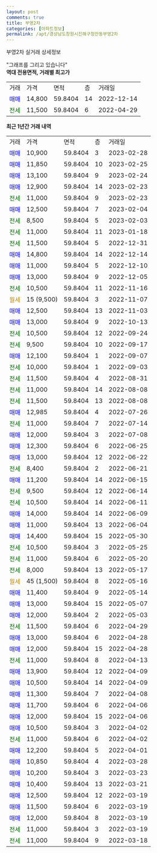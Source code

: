 ```yaml
---
layout: post
comments: true
title: 부영2차
categories: [아파트정보]
permalink: /apt/경상남도창원시진해구청안동부영2차
---
```


부영2차 실거래 상세정보

<script type="text/javascript">
  google.charts.load('current', {'packages':['line', 'corechart']});
  google.charts.setOnLoadCallback(drawChart);

  function drawChart() {
    var data = new google.visualization.DataTable();
    data.addColumn('date', '거래일');
    data.addColumn('number', "매매");
    data.addColumn('number', "전세");
    data.addColumn('number', "전매");

    data.addRows([[new Date(Date.parse("2023-02-28")), 10900, null, null], [new Date(Date.parse("2023-02-25")), 11850, null, null], [new Date(Date.parse("2023-02-24")), 13100, null, null], [new Date(Date.parse("2023-02-23")), 12900, null, null], [new Date(Date.parse("2023-02-23")), null, 11000, null], [new Date(Date.parse("2023-02-04")), 12500, null, null], [new Date(Date.parse("2023-02-03")), null, 8500, null], [new Date(Date.parse("2023-01-18")), null, 11000, null], [new Date(Date.parse("2022-12-31")), null, 11500, null], [new Date(Date.parse("2022-12-14")), 14800, null, null], [new Date(Date.parse("2022-12-10")), 11000, null, null], [new Date(Date.parse("2022-12-05")), 13000, null, null], [new Date(Date.parse("2022-11-16")), null, 10500, null], [new Date(Date.parse("2022-11-07")), null, null, null], [new Date(Date.parse("2022-11-03")), 12500, null, null], [new Date(Date.parse("2022-10-13")), 13000, null, null], [new Date(Date.parse("2022-09-24")), null, 10500, null], [new Date(Date.parse("2022-09-17")), null, 9500, null], [new Date(Date.parse("2022-09-07")), 12100, null, null], [new Date(Date.parse("2022-09-03")), null, 10000, null], [new Date(Date.parse("2022-08-31")), null, 11500, null], [new Date(Date.parse("2022-08-08")), null, 11000, null], [new Date(Date.parse("2022-08-08")), null, 11500, null], [new Date(Date.parse("2022-07-26")), 12985, null, null], [new Date(Date.parse("2022-07-14")), null, 11000, null], [new Date(Date.parse("2022-07-08")), 12000, null, null], [new Date(Date.parse("2022-06-25")), 12300, null, null], [new Date(Date.parse("2022-06-22")), 13000, null, null], [new Date(Date.parse("2022-06-21")), null, 8400, null], [new Date(Date.parse("2022-06-15")), 11200, null, null], [new Date(Date.parse("2022-06-14")), null, 9500, null], [new Date(Date.parse("2022-06-11")), null, 10500, null], [new Date(Date.parse("2022-06-09")), 14000, null, null], [new Date(Date.parse("2022-06-04")), 11000, null, null], [new Date(Date.parse("2022-05-30")), 14400, null, null], [new Date(Date.parse("2022-05-25")), null, 10500, null], [new Date(Date.parse("2022-05-20")), null, 11000, null], [new Date(Date.parse("2022-05-17")), null, 8000, null], [new Date(Date.parse("2022-05-16")), null, null, null], [new Date(Date.parse("2022-05-14")), 11400, null, null], [new Date(Date.parse("2022-05-07")), 13000, null, null], [new Date(Date.parse("2022-05-03")), 12000, null, null], [new Date(Date.parse("2022-04-29")), null, 11500, null], [new Date(Date.parse("2022-04-28")), 13000, null, null], [new Date(Date.parse("2022-04-28")), 12000, null, null], [new Date(Date.parse("2022-04-13")), null, 11000, null], [new Date(Date.parse("2022-04-09")), 13900, null, null], [new Date(Date.parse("2022-04-09")), 10500, null, null], [new Date(Date.parse("2022-04-08")), 11300, null, null], [new Date(Date.parse("2022-04-06")), 11700, null, null], [new Date(Date.parse("2022-04-06")), 12000, null, null], [new Date(Date.parse("2022-04-02")), 10500, null, null], [new Date(Date.parse("2022-04-02")), null, 11000, null], [new Date(Date.parse("2022-04-01")), 12200, null, null], [new Date(Date.parse("2022-03-28")), 10850, null, null], [new Date(Date.parse("2022-03-23")), 10200, null, null], [new Date(Date.parse("2022-03-21")), 10400, null, null], [new Date(Date.parse("2022-03-19")), 12500, null, null], [new Date(Date.parse("2022-03-19")), 11500, null, null], [new Date(Date.parse("2022-03-19")), 12000, null, null], [new Date(Date.parse("2022-03-19")), null, 11000, null], [new Date(Date.parse("2022-03-18")), null, 11000, null]]);

    var options = {
      hAxis: {
        format: 'yyyy/MM/dd'
      },    
      lineWidth: 0,
      pointsVisible: true,    
      title: '최근 1년간 유형별 실거래가 분포',
      legend: { position: 'bottom' }
    };

    var formatter = new google.visualization.NumberFormat({pattern:'###,###'} );
    formatter.format(data, 1);
    formatter.format(data, 2);
    
    setTimeout(function() {
        var chart = new google.visualization.LineChart(document.getElementById('columnchart_material'));
        chart.draw(data, (options));
        document.getElementById('loading').style.display = 'none';
    }, 200);
  }
</script>


<div id="loading" style="z-index:20; display: block; margin-left: 0px">"그래프를 그리고 있습니다"</div>
<div id="columnchart_material" style="width: 95%; margin-left: 0px; display: block"></div>
<!-- contents start -->
<b>역대 전용면적, 거래별 최고가</b>
<table class="sortable">
    <tr>
      <td>거래</td>
      <td>가격</td>
      <td>면적</td>
      <td>층</td>
      <td>거래일</td>
    </tr>
        <tr>
          <td><a style="color: blue">매매</a></td>
          <td>14,800</td>
          <td>59.8404</td>
          <td>14</td>
          <td>2022-12-14</td>
        </tr>        
        <tr>
              <td><a style="color: darkgreen">전세</a></td>
              <td>11,500</td>
              <td>59.8404</td>
              <td>6</td>
              <td>2022-04-29</td>
            </tr>        
    
</table>

<b>최근 1년간 거래 내역</b>

<table class="sortable">
    <tr>
      <td>거래</td>
      <td>가격</td>
      <td>면적</td>
      <td>층</td>
      <td>거래일</td>
    </tr>
    <tr>
      <td><a style="color: blue">매매</a></td>
      <td>10,900</td>
      <td>59.8404</td>
      <td>3</td>
      <td>2023-02-28</td>
    </tr>          <tr>
      <td><a style="color: blue">매매</a></td>
      <td>11,850</td>
      <td>59.8404</td>
      <td>10</td>
      <td>2023-02-25</td>
    </tr>          <tr>
      <td><a style="color: blue">매매</a></td>
      <td>13,100</td>
      <td>59.8404</td>
      <td>9</td>
      <td>2023-02-24</td>
    </tr>          <tr>
      <td><a style="color: blue">매매</a></td>
      <td>12,900</td>
      <td>59.8404</td>
      <td>14</td>
      <td>2023-02-23</td>
    </tr>          <tr>
      <td><a style="color: darkgreen">전세</a></td>
      <td>11,000</td>
      <td>59.8404</td>
      <td>9</td>
      <td>2023-02-23</td>
    </tr>          <tr>
      <td><a style="color: blue">매매</a></td>
      <td>12,500</td>
      <td>59.8404</td>
      <td>7</td>
      <td>2023-02-04</td>
    </tr>          <tr>
      <td><a style="color: darkgreen">전세</a></td>
      <td>8,500</td>
      <td>59.8404</td>
      <td>5</td>
      <td>2023-02-03</td>
    </tr>          <tr>
      <td><a style="color: darkgreen">전세</a></td>
      <td>11,000</td>
      <td>59.8404</td>
      <td>11</td>
      <td>2023-01-18</td>
    </tr>          <tr>
      <td><a style="color: darkgreen">전세</a></td>
      <td>11,500</td>
      <td>59.8404</td>
      <td>5</td>
      <td>2022-12-31</td>
    </tr>          <tr>
      <td><a style="color: blue">매매</a></td>
      <td>14,800</td>
      <td>59.8404</td>
      <td>14</td>
      <td>2022-12-14</td>
    </tr>          <tr>
      <td><a style="color: blue">매매</a></td>
      <td>11,000</td>
      <td>59.8404</td>
      <td>5</td>
      <td>2022-12-10</td>
    </tr>          <tr>
      <td><a style="color: blue">매매</a></td>
      <td>13,000</td>
      <td>59.8404</td>
      <td>9</td>
      <td>2022-12-05</td>
    </tr>          <tr>
      <td><a style="color: darkgreen">전세</a></td>
      <td>10,500</td>
      <td>59.8404</td>
      <td>11</td>
      <td>2022-11-16</td>
    </tr>          <tr>
      <td><a style="color: darkgoldenrod">월세</a></td>
      <td>15 (9,500)</td>
      <td>59.8404</td>
      <td>3</td>
      <td>2022-11-07</td>
    </tr>          <tr>
      <td><a style="color: blue">매매</a></td>
      <td>12,500</td>
      <td>59.8404</td>
      <td>13</td>
      <td>2022-11-03</td>
    </tr>          <tr>
      <td><a style="color: blue">매매</a></td>
      <td>13,000</td>
      <td>59.8404</td>
      <td>9</td>
      <td>2022-10-13</td>
    </tr>          <tr>
      <td><a style="color: darkgreen">전세</a></td>
      <td>10,500</td>
      <td>59.8404</td>
      <td>12</td>
      <td>2022-09-24</td>
    </tr>          <tr>
      <td><a style="color: darkgreen">전세</a></td>
      <td>9,500</td>
      <td>59.8404</td>
      <td>10</td>
      <td>2022-09-17</td>
    </tr>          <tr>
      <td><a style="color: blue">매매</a></td>
      <td>12,100</td>
      <td>59.8404</td>
      <td>1</td>
      <td>2022-09-07</td>
    </tr>          <tr>
      <td><a style="color: darkgreen">전세</a></td>
      <td>10,000</td>
      <td>59.8404</td>
      <td>1</td>
      <td>2022-09-03</td>
    </tr>          <tr>
      <td><a style="color: darkgreen">전세</a></td>
      <td>11,500</td>
      <td>59.8404</td>
      <td>4</td>
      <td>2022-08-31</td>
    </tr>          <tr>
      <td><a style="color: darkgreen">전세</a></td>
      <td>11,000</td>
      <td>59.8404</td>
      <td>14</td>
      <td>2022-08-08</td>
    </tr>          <tr>
      <td><a style="color: darkgreen">전세</a></td>
      <td>11,500</td>
      <td>59.8404</td>
      <td>13</td>
      <td>2022-08-08</td>
    </tr>          <tr>
      <td><a style="color: blue">매매</a></td>
      <td>12,985</td>
      <td>59.8404</td>
      <td>4</td>
      <td>2022-07-26</td>
    </tr>          <tr>
      <td><a style="color: darkgreen">전세</a></td>
      <td>11,000</td>
      <td>59.8404</td>
      <td>7</td>
      <td>2022-07-14</td>
    </tr>          <tr>
      <td><a style="color: blue">매매</a></td>
      <td>12,000</td>
      <td>59.8404</td>
      <td>3</td>
      <td>2022-07-08</td>
    </tr>          <tr>
      <td><a style="color: blue">매매</a></td>
      <td>12,300</td>
      <td>59.8404</td>
      <td>6</td>
      <td>2022-06-25</td>
    </tr>          <tr>
      <td><a style="color: blue">매매</a></td>
      <td>13,000</td>
      <td>59.8404</td>
      <td>12</td>
      <td>2022-06-22</td>
    </tr>          <tr>
      <td><a style="color: darkgreen">전세</a></td>
      <td>8,400</td>
      <td>59.8404</td>
      <td>2</td>
      <td>2022-06-21</td>
    </tr>          <tr>
      <td><a style="color: blue">매매</a></td>
      <td>11,200</td>
      <td>59.8404</td>
      <td>14</td>
      <td>2022-06-15</td>
    </tr>          <tr>
      <td><a style="color: darkgreen">전세</a></td>
      <td>9,500</td>
      <td>59.8404</td>
      <td>12</td>
      <td>2022-06-14</td>
    </tr>          <tr>
      <td><a style="color: darkgreen">전세</a></td>
      <td>10,500</td>
      <td>59.8404</td>
      <td>14</td>
      <td>2022-06-11</td>
    </tr>          <tr>
      <td><a style="color: blue">매매</a></td>
      <td>14,000</td>
      <td>59.8404</td>
      <td>14</td>
      <td>2022-06-09</td>
    </tr>          <tr>
      <td><a style="color: blue">매매</a></td>
      <td>11,000</td>
      <td>59.8404</td>
      <td>13</td>
      <td>2022-06-04</td>
    </tr>          <tr>
      <td><a style="color: blue">매매</a></td>
      <td>14,400</td>
      <td>59.8404</td>
      <td>15</td>
      <td>2022-05-30</td>
    </tr>          <tr>
      <td><a style="color: darkgreen">전세</a></td>
      <td>10,500</td>
      <td>59.8404</td>
      <td>3</td>
      <td>2022-05-25</td>
    </tr>          <tr>
      <td><a style="color: darkgreen">전세</a></td>
      <td>11,000</td>
      <td>59.8404</td>
      <td>6</td>
      <td>2022-05-20</td>
    </tr>          <tr>
      <td><a style="color: darkgreen">전세</a></td>
      <td>8,000</td>
      <td>59.8404</td>
      <td>13</td>
      <td>2022-05-17</td>
    </tr>          <tr>
      <td><a style="color: darkgoldenrod">월세</a></td>
      <td>45 (1,500)</td>
      <td>59.8404</td>
      <td>8</td>
      <td>2022-05-16</td>
    </tr>          <tr>
      <td><a style="color: blue">매매</a></td>
      <td>11,400</td>
      <td>59.8404</td>
      <td>9</td>
      <td>2022-05-14</td>
    </tr>          <tr>
      <td><a style="color: blue">매매</a></td>
      <td>13,000</td>
      <td>59.8404</td>
      <td>15</td>
      <td>2022-05-07</td>
    </tr>          <tr>
      <td><a style="color: blue">매매</a></td>
      <td>12,000</td>
      <td>59.8404</td>
      <td>2</td>
      <td>2022-05-03</td>
    </tr>          <tr>
      <td><a style="color: darkgreen">전세</a></td>
      <td>11,500</td>
      <td>59.8404</td>
      <td>6</td>
      <td>2022-04-29</td>
    </tr>          <tr>
      <td><a style="color: blue">매매</a></td>
      <td>13,000</td>
      <td>59.8404</td>
      <td>6</td>
      <td>2022-04-28</td>
    </tr>          <tr>
      <td><a style="color: blue">매매</a></td>
      <td>12,000</td>
      <td>59.8404</td>
      <td>15</td>
      <td>2022-04-28</td>
    </tr>          <tr>
      <td><a style="color: darkgreen">전세</a></td>
      <td>11,000</td>
      <td>59.8404</td>
      <td>8</td>
      <td>2022-04-13</td>
    </tr>          <tr>
      <td><a style="color: blue">매매</a></td>
      <td>13,900</td>
      <td>59.8404</td>
      <td>12</td>
      <td>2022-04-09</td>
    </tr>          <tr>
      <td><a style="color: blue">매매</a></td>
      <td>10,500</td>
      <td>59.8404</td>
      <td>14</td>
      <td>2022-04-09</td>
    </tr>          <tr>
      <td><a style="color: blue">매매</a></td>
      <td>11,300</td>
      <td>59.8404</td>
      <td>7</td>
      <td>2022-04-08</td>
    </tr>          <tr>
      <td><a style="color: blue">매매</a></td>
      <td>11,700</td>
      <td>59.8404</td>
      <td>6</td>
      <td>2022-04-06</td>
    </tr>          <tr>
      <td><a style="color: blue">매매</a></td>
      <td>12,000</td>
      <td>59.8404</td>
      <td>15</td>
      <td>2022-04-06</td>
    </tr>          <tr>
      <td><a style="color: blue">매매</a></td>
      <td>10,500</td>
      <td>59.8404</td>
      <td>3</td>
      <td>2022-04-02</td>
    </tr>          <tr>
      <td><a style="color: darkgreen">전세</a></td>
      <td>11,000</td>
      <td>59.8404</td>
      <td>6</td>
      <td>2022-04-02</td>
    </tr>          <tr>
      <td><a style="color: blue">매매</a></td>
      <td>12,200</td>
      <td>59.8404</td>
      <td>5</td>
      <td>2022-04-01</td>
    </tr>          <tr>
      <td><a style="color: blue">매매</a></td>
      <td>10,850</td>
      <td>59.8404</td>
      <td>4</td>
      <td>2022-03-28</td>
    </tr>          <tr>
      <td><a style="color: blue">매매</a></td>
      <td>10,200</td>
      <td>59.8404</td>
      <td>3</td>
      <td>2022-03-23</td>
    </tr>          <tr>
      <td><a style="color: blue">매매</a></td>
      <td>10,400</td>
      <td>59.8404</td>
      <td>13</td>
      <td>2022-03-21</td>
    </tr>          <tr>
      <td><a style="color: blue">매매</a></td>
      <td>12,500</td>
      <td>59.8404</td>
      <td>12</td>
      <td>2022-03-19</td>
    </tr>          <tr>
      <td><a style="color: blue">매매</a></td>
      <td>11,500</td>
      <td>59.8404</td>
      <td>6</td>
      <td>2022-03-19</td>
    </tr>          <tr>
      <td><a style="color: blue">매매</a></td>
      <td>12,000</td>
      <td>59.8404</td>
      <td>8</td>
      <td>2022-03-19</td>
    </tr>          <tr>
      <td><a style="color: darkgreen">전세</a></td>
      <td>11,000</td>
      <td>59.8404</td>
      <td>3</td>
      <td>2022-03-19</td>
    </tr>          <tr>
      <td><a style="color: darkgreen">전세</a></td>
      <td>11,000</td>
      <td>59.8404</td>
      <td>9</td>
      <td>2022-03-18</td>
    </tr>      </table>
<!-- contents end -->    

